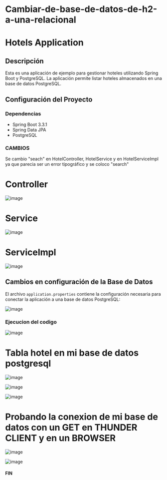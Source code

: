 # Cambiar-de-base-de-datos-de-h2-a-una-relacional

# Hotels Application

## Descripción

Esta es una aplicación de ejemplo para gestionar hoteles utilizando Spring Boot y PostgreSQL. La aplicación permite listar hoteles almacenados en una base de datos PostgreSQL.

## Configuración del Proyecto

### Dependencias

- Spring Boot 3.3.1
- Spring Data JPA
- PostgreSQL

### CAMBIOS

Se cambio "seach" en HotelController, HotelService y en HotelServiceImpl ya que parecia ser un error tipográfico y se coloco "search"

# Controller
![image](https://github.com/cristofer753/Cambiar-de-base-de-datos-de-h2-a-una-relacional/assets/141539505/1a872a6c-c8a4-4215-83d1-84114eefd7d7)

# Service
![image](https://github.com/cristofer753/Cambiar-de-base-de-datos-de-h2-a-una-relacional/assets/141539505/60cac381-d95c-466b-a658-0d5b7cd7a0cc)

# ServiceImpl
![image](https://github.com/cristofer753/Cambiar-de-base-de-datos-de-h2-a-una-relacional/assets/141539505/3028e079-cc7b-4de5-963c-94e247597daf)


## Cambios en configuración de la Base de Datos

El archivo `application.properties` contiene la configuración necesaria para conectar la aplicación a una base de datos PostgreSQL:

![image](https://github.com/cristofer753/Cambiar-de-base-de-datos-de-h2-a-una-relacional/assets/141539505/5d1480a3-df04-42d1-9550-db99cd898fdf)

### Ejecucion del codigo

![image](https://github.com/cristofer753/Cambiar-de-base-de-datos-de-h2-a-una-relacional/assets/141539505/f00c49e0-3bcd-4809-ae46-b5877bb32bf4)

# Tabla hotel en mi base de datos postgresql

![image](https://github.com/cristofer753/Cambiar-de-base-de-datos-de-h2-a-una-relacional/assets/141539505/211857fd-74d3-465c-a328-f831d70cce46)

![image](https://github.com/cristofer753/Cambiar-de-base-de-datos-de-h2-a-una-relacional/assets/141539505/ab012b46-3635-4512-93d8-7be8e9d3b342)

![image](https://github.com/cristofer753/Cambiar-de-base-de-datos-de-h2-a-una-relacional/assets/141539505/ec2fb87b-2c37-4254-ad59-a15f9872c6fb)

# Probando la conexion de mi base de datos con un GET en THUNDER CLIENT y en un BROWSER

![image](https://github.com/cristofer753/Cambiar-de-base-de-datos-de-h2-a-una-relacional/assets/141539505/2831d477-8536-4ae1-8e69-2a0c2345b7ff)

![image](https://github.com/cristofer753/Cambiar-de-base-de-datos-de-h2-a-una-relacional/assets/141539505/a6b2185d-09be-408b-8ef4-975a7b1f92ec)

#### FIN
